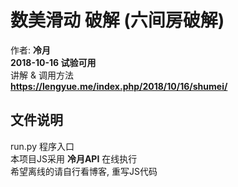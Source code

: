 # 数美滑动 破解 (六间房破解)
作者: **冷月**  
**2018-10-16 试验可用**  
讲解 & 调用方法  
**https://lengyue.me/index.php/2018/10/16/shumei/**  

## 文件说明
run.py 程序入口  
本项目JS采用 **冷月API** 在线执行  
希望离线的请自行看博客, 重写JS代码  
